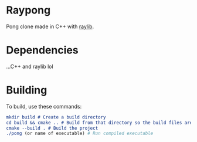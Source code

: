 # Raypong
Pong clone made in C++ with [raylib](https://github.com/raysan5/raylib).

# Dependencies
...C++ and raylib lol

# Building
To build, use these commands:

```cmake
mkdir build # Create a build directory
cd build && cmake .. # Build from that directory so the build files are in one place
cmake --build . # Build the project
./pong (or name of executable) # Run compiled executable
```
